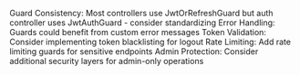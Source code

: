 Guard Consistency: Most controllers use JwtOrRefreshGuard but auth controller uses JwtAuthGuard - consider standardizing
Error Handling: Guards could benefit from custom error messages
Token Validation: Consider implementing token blacklisting for logout
Rate Limiting: Add rate limiting guards for sensitive endpoints
Admin Protection: Consider additional security layers for admin-only operations
